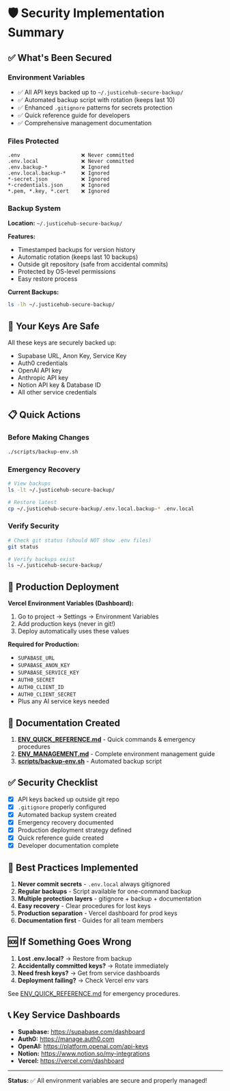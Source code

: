 # 🛡️ Security Implementation Summary

## ✅ What's Been Secured

### Environment Variables
- ✅ All API keys backed up to `~/.justicehub-secure-backup/`
- ✅ Automated backup script with rotation (keeps last 10)
- ✅ Enhanced `.gitignore` patterns for secrets protection
- ✅ Quick reference guide for developers
- ✅ Comprehensive management documentation

### Files Protected
```
.env                    ❌ Never committed
.env.local              ❌ Never committed  
.env.backup-*           ❌ Ignored
.env.local.backup-*     ❌ Ignored
*-secret.json           ❌ Ignored
*-credentials.json      ❌ Ignored
*.pem, *.key, *.cert    ❌ Ignored
```

### Backup System
**Location:** `~/.justicehub-secure-backup/`

**Features:**
- Timestamped backups for version history
- Automatic rotation (keeps last 10 backups)
- Outside git repository (safe from accidental commits)
- Protected by OS-level permissions
- Easy restore process

**Current Backups:**
```bash
ls -lh ~/.justicehub-secure-backup/
```

## 🔑 Your Keys Are Safe

All these keys are securely backed up:
- Supabase URL, Anon Key, Service Key
- Auth0 credentials
- OpenAI API key
- Anthropic API key
- Notion API key & Database ID
- All other service credentials

## 📋 Quick Actions

### Before Making Changes
```bash
./scripts/backup-env.sh
```

### Emergency Recovery
```bash
# View backups
ls -lt ~/.justicehub-secure-backup/

# Restore latest
cp ~/.justicehub-secure-backup/.env.local.backup-* .env.local
```

### Verify Security
```bash
# Check git status (should NOT show .env files)
git status

# Verify backups exist
ls ~/.justicehub-secure-backup/
```

## 🚀 Production Deployment

**Vercel Environment Variables (Dashboard):**
1. Go to project → Settings → Environment Variables
2. Add production keys (never in git!)
3. Deploy automatically uses these values

**Required for Production:**
- `SUPABASE_URL`
- `SUPABASE_ANON_KEY`
- `SUPABASE_SERVICE_KEY`
- `AUTH0_SECRET`
- `AUTH0_CLIENT_ID`
- `AUTH0_CLIENT_SECRET`
- Plus any AI service keys needed

## 📖 Documentation Created

1. **[ENV_QUICK_REFERENCE.md](../../ENV_QUICK_REFERENCE.md)** - Quick commands & emergency procedures
2. **[ENV_MANAGEMENT.md](ENV_MANAGEMENT.md)** - Complete environment management guide
3. **[scripts/backup-env.sh](../../scripts/backup-env.sh)** - Automated backup script

## ✅ Security Checklist

- [x] API keys backed up outside git repo
- [x] `.gitignore` properly configured
- [x] Automated backup system created
- [x] Emergency recovery documented
- [x] Production deployment strategy defined
- [x] Quick reference guide created
- [x] Developer documentation complete

## 🎯 Best Practices Implemented

1. **Never commit secrets** - `.env.local` always gitignored
2. **Regular backups** - Script available for one-command backup
3. **Multiple protection layers** - gitignore + backup + documentation
4. **Easy recovery** - Clear procedures for lost keys
5. **Production separation** - Vercel dashboard for prod keys
6. **Documentation first** - Guides for all team members

## 🆘 If Something Goes Wrong

1. **Lost .env.local?** → Restore from backup
2. **Accidentally committed keys?** → Rotate immediately
3. **Need fresh keys?** → Get from service dashboards
4. **Deployment failing?** → Check Vercel env vars

See [ENV_QUICK_REFERENCE.md](../../ENV_QUICK_REFERENCE.md) for emergency procedures.

## 📞 Key Service Dashboards

- **Supabase:** https://supabase.com/dashboard
- **Auth0:** https://manage.auth0.com
- **OpenAI:** https://platform.openai.com/api-keys
- **Notion:** https://www.notion.so/my-integrations
- **Vercel:** https://vercel.com/dashboard

---

**Status:** ✅ All environment variables are secure and properly managed!
